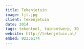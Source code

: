 ```yaml
---
title: Tekenjetuin
image: tjt.jpg
client: Tekenjetuin
date: 2014
tags: tekentool, tuinontwerp, 3D
website: http://tekenjetuin.nl/
embed: 92336174
---
```

